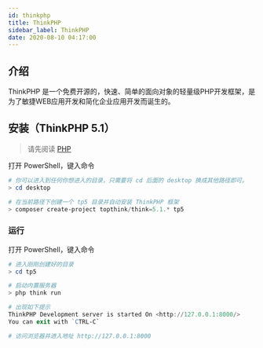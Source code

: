 ```yaml
---
id: thinkphp
title: ThinkPHP
sidebar_label: ThinkPHP
date: 2020-08-10 04:17:00
---
```


## 介绍

ThinkPHP 是一个免费开源的，快速、简单的面向对象的轻量级PHP开发框架，是为了敏捷WEB应用开发和简化企业应用开发而诞生的。

## 安装（ThinkPHP 5.1）

> 请先阅读 [PHP](php)

打开 PowerShell，键入命令  
~~~PowerShell
# 你可以进入到任何你想进入的目录，只需要将 cd 后面的 desktop 换成其他路径即可。
> cd desktop

# 在当前路径下创建一个 tp5 目录并自动安装 ThinkPHP 框架
> composer create-project topthink/think=5.1.* tp5
~~~

### 运行

打开 PowerShell，键入命令  
~~~PowerShell
# 进入刚刚创建好的目录
> cd tp5

# 启动内置服务器
> php think run

# 出现如下提示
ThinkPHP Development server is started On <http://127.0.0.1:8000/>
You can exit with `CTRL-C`

# 访问浏览器并进入地址 http://127.0.0.1:8000
~~~